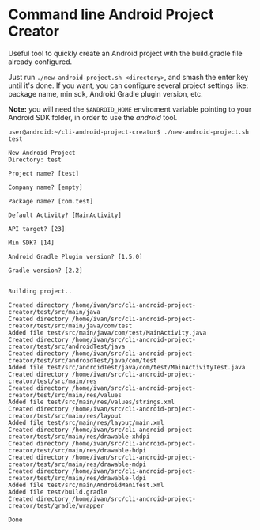 # Command line Android Project Creator

Useful tool to quickly create an Android project with the build.gradle file already configured.

Just run ```./new-android-project.sh <directory>```, and smash the enter key until it's done.
If you want, you can configure several project settings like: package name, min sdk, Android Gradle plugin version, etc.

**Note:** you will need the ```$ANDROID_HOME``` enviroment variable pointing to your Android SDK folder, in order to use the _android_ tool.

```
user@android:~/cli-android-project-creator$ ./new-android-project.sh test

New Android Project
Directory: test

Project name? [test]

Company name? [empty]

Package name? [com.test]

Default Activity? [MainActivity]

API target? [23]

Min SDK? [14]

Android Gradle Plugin version? [1.5.0]

Gradle version? [2.2]


Building project..

Created directory /home/ivan/src/cli-android-project-creator/test/src/main/java
Created directory /home/ivan/src/cli-android-project-creator/test/src/main/java/com/test
Added file test/src/main/java/com/test/MainActivity.java
Created directory /home/ivan/src/cli-android-project-creator/test/src/androidTest/java
Created directory /home/ivan/src/cli-android-project-creator/test/src/androidTest/java/com/test
Added file test/src/androidTest/java/com/test/MainActivityTest.java
Created directory /home/ivan/src/cli-android-project-creator/test/src/main/res
Created directory /home/ivan/src/cli-android-project-creator/test/src/main/res/values
Added file test/src/main/res/values/strings.xml
Created directory /home/ivan/src/cli-android-project-creator/test/src/main/res/layout
Added file test/src/main/res/layout/main.xml
Created directory /home/ivan/src/cli-android-project-creator/test/src/main/res/drawable-xhdpi
Created directory /home/ivan/src/cli-android-project-creator/test/src/main/res/drawable-hdpi
Created directory /home/ivan/src/cli-android-project-creator/test/src/main/res/drawable-mdpi
Created directory /home/ivan/src/cli-android-project-creator/test/src/main/res/drawable-ldpi
Added file test/src/main/AndroidManifest.xml
Added file test/build.gradle
Created directory /home/ivan/src/cli-android-project-creator/test/gradle/wrapper

Done
```
